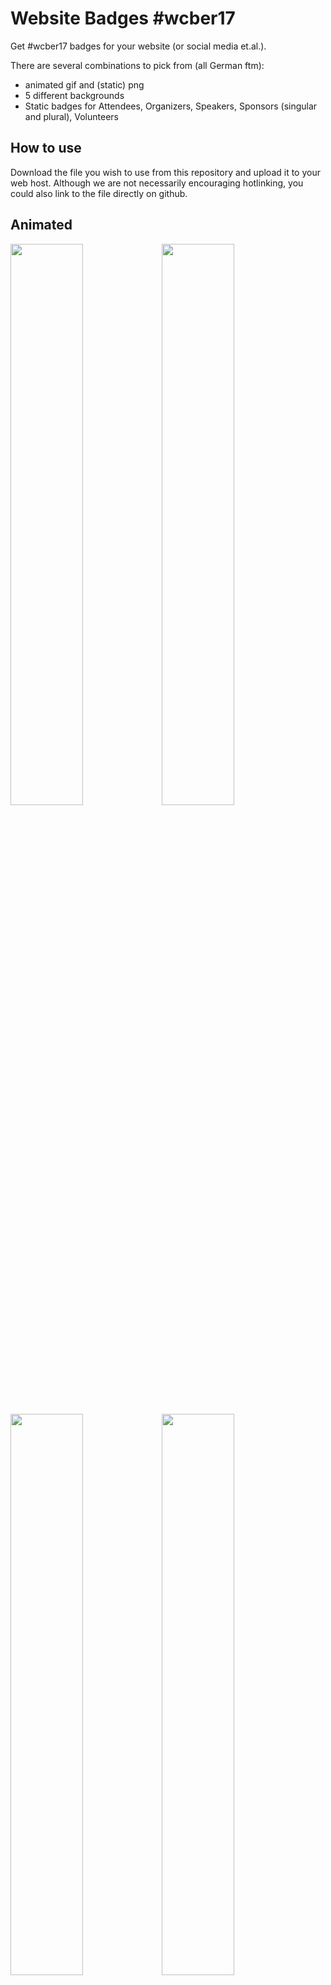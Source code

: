 # Website Badges #wcber17

Get #wcber17 badges for your website (or social media et.al.).

There are several combinations to pick from (all German ftm):

* animated gif and (static) png
* 5 different backgrounds
* Static badges for Attendees, Organizers, Speakers, Sponsors (singular and plural), Volunteers

## How to use

Download the file you wish to use from this repository and upload it to your web host. Although we are not necessarily encouraging hotlinking, you could also link to the file directly on github.

## Animated

<img src="./neutral/neutral-1.gif" width="48%"><img src="./neutral/neutral-2.gif" width="48%">
<img src="./neutral/neutral-3.gif" width="48%"><img src="./neutral/neutral-4.gif" width="48%">
<img src="./neutral/neutral-5.gif" width="48%"><img src="./neutral/neutral.gif" width="48%">

## Attendees

<img src="./attendee/attendee-de-1.png" width="48%"><img src="./attendee/attendee-de-2.png" width="48%">
<img src="./attendee/attendee-de-3.png" width="48%"><img src="./attendee/attendee-de-4.png" width="48%">
<img src="./attendee/attendee-de-5.png" width="48%">

## Organizers

<img src="./orga/orga-de-1.png" width="48%"><img src="./orga/orga-de-2.png" width="48%">
<img src="./orga/orga-de-3.png" width="48%"><img src="./orga/orga-de-4.png" width="48%">
<img src="./orga/orga-de-5.png" width="48%">

## Speakers

<img src="./speaker/speaker-de-1.png" width="48%"><img src="./speaker/speaker-de-2.png" width="48%">
<img src="./speaker/speaker-de-3.png" width="48%"><img src="./speaker/speaker-de-4.png" width="48%">
<img src="./speaker/speaker-de-5.png" width="48%">

## Sponsors

### Singular

<img src="./sponsor/sponsor-s-de-1.png" width="48%"><img src="./sponsor/sponsor-s-de-2.png" width="48%">
<img src="./sponsor/sponsor-s-de-3.png" width="48%"><img src="./sponsor/sponsor-s-de-4.png" width="48%">
<img src="./sponsor/sponsor-s-de-5.png" width="48%">

### Plural

<img src="./sponsor/sponsor-p-de-1.png" width="48%"><img src="./sponsor/sponsor-p-de-2.png" width="48%">
<img src="./sponsor/sponsor-p-de-3.png" width="48%"><img src="./sponsor/sponsor-p-de-4.png" width="48%">
<img src="./sponsor/sponsor-p-de-5.png" width="48%">

## Volunteers

<img src="./volunteer/volunteer-de-1.png" width="48%"> <img src="./volunteer/volunteer-de-2.png" width="48%">
<img src="./volunteer/volunteer-de-3.png" width="48%"> <img src="./volunteer/volunteer-de-4.png" width="48%">
<img src="./volunteer/volunteer-de-5.png" width="48%">

## License

The WordPress and WordCamp names and logo are licensed by the [http://wordpressfoundation.org/trademark-policy/](WordPress Foundation).  
The original background images are copyrighted by [Alexander Goller](https://alexandergoller.com). The right of use have been granted to WordCamp Berlin, the creation of the badges and the use on the webpage for [WordCamp Berlin 2017](https://2017.berlin.wordcamp.org/).<br>

### Want to create your own version?
Make sure you have [`git lfs`](https://git-lfs.github.com/) installed. <br>
Clone this repository. <br>
For static pngs use `src/badges.psd` for animated gifs use `src/badges.aep` and adapt to your liking. 

__We would greatly appreciate a pull request on this repository with all new, translated or updated badges.__ 
